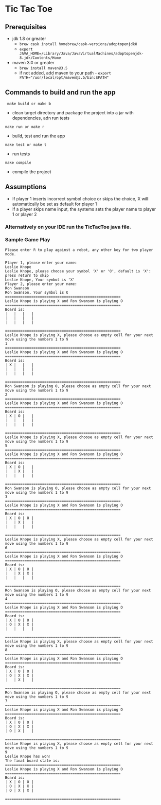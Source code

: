 # Tic Tac Toe

## Prerequisites

* jdk 1.8 or greater
    - `brew cask install homebrew/cask-versions/adoptopenjdk8`
    - `export JAVA_HOME=/Library/Java/JavaVirtualMachines/adoptopenjdk-8.jdk/Contents/Home`
* maven 3.0 or greater
    - `brew install maven@3.5`
    - if not added, add maven to your path - `export PATH="/usr/local/opt/maven@3.5/bin:$PATH"`
    
## Commands to build and run the app

``` make build or make b``` 
* clean target directory and package the project into a jar with dependencies, adn run tests                 

``` make run or make r ``` 
* build, test and run the app

``` make test or make t ``` 
* run tests

``` make compile ``` 
* compile the project

## Assumptions

* If player 1 inserts incorrect symbol choice or skips the choice, X will automatically be set as default for player 1
* If a player skips name input, the systems sets the player name to player 1 or player 2

### Alternatively on your IDE run the TicTacToe java file.


### Sample Game Play
```
Please enter R to play against a robot, any other key for two player mode.

Player 1, please enter your name:
Leslie Knope
Leslie Knope, please choose your symbol 'X' or 'O', default is 'X': press return to skip
Leslie Knope, Your symbol is 'X'
Player 2, please enter your name:
Ron Swanson
Ron Swanson, Your symbol is O
=====================================================
Leslie Knope is playing X and Ron Swanson is playing O
=====================================================
Board is:
|   |   |   |
|   |   |   |
|   |   |   |

=====================================================
Leslie Knope is playing X, please choose as empty cell for your next move using the numbers 1 to 9
1
=====================================================
Leslie Knope is playing X and Ron Swanson is playing O
=====================================================
Board is:
| X |   |   |
|   |   |   |
|   |   |   |

=====================================================
Ron Swanson is playing O, please choose as empty cell for your next move using the numbers 1 to 9
2
=====================================================
Leslie Knope is playing X and Ron Swanson is playing O
=====================================================
Board is:
| X | O |   |
|   |   |   |
|   |   |   |

=====================================================
Leslie Knope is playing X, please choose as empty cell for your next move using the numbers 1 to 9
5
=====================================================
Leslie Knope is playing X and Ron Swanson is playing O
=====================================================
Board is:
| X | O |   |
|   | X |   |
|   |   |   |

=====================================================
Ron Swanson is playing O, please choose as empty cell for your next move using the numbers 1 to 9
3
=====================================================
Leslie Knope is playing X and Ron Swanson is playing O
=====================================================
Board is:
| X | O | O |
|   | X |   |
|   |   |   |

=====================================================
Leslie Knope is playing X, please choose as empty cell for your next move using the numbers 1 to 9
6
=====================================================
Leslie Knope is playing X and Ron Swanson is playing O
=====================================================
Board is:
| X | O | O |
|   | X | X |
|   |   |   |

=====================================================
Ron Swanson is playing O, please choose as empty cell for your next move using the numbers 1 to 9
4
=====================================================
Leslie Knope is playing X and Ron Swanson is playing O
=====================================================
Board is:
| X | O | O |
| O | X | X |
|   |   |   |

=====================================================
Leslie Knope is playing X, please choose as empty cell for your next move using the numbers 1 to 9
8
=====================================================
Leslie Knope is playing X and Ron Swanson is playing O
=====================================================
Board is:
| X | O | O |
| O | X | X |
|   | X |   |

=====================================================
Ron Swanson is playing O, please choose as empty cell for your next move using the numbers 1 to 9
7
=====================================================
Leslie Knope is playing X and Ron Swanson is playing O
=====================================================
Board is:
| X | O | O |
| O | X | X |
| O | X |   |

=====================================================
Leslie Knope is playing X, please choose as empty cell for your next move using the numbers 1 to 9
9
Leslie Knope has won!
The final board state is:
=====================================================
Leslie Knope is playing X and Ron Swanson is playing O
=====================================================
Board is:
| X | O | O |
| O | X | X |
| O | X | X |

=====================================================
```




